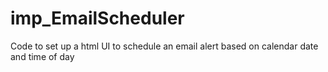 # imp_EmailScheduler
Code to set up a html UI to schedule an email alert based on calendar date and time of day
